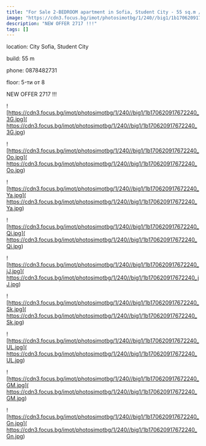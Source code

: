 ```yaml
---
title: "For Sale 2-BEDROOM apartment in Sofia, Student City - 55 sq.m / 110000 EUR :: imot.bg Ad."
image: "https://cdn3.focus.bg/imot/photosimotbg/1/240//big1/1b170620917672240_2P.jpg"
description: "NEW OFFER 2717 !!!"
tags: []
---
```


location: City Sofia, Student City

build: 55 m

phone: 0878482731

floor: 5-ти от 8

NEW OFFER 2717 !!!


![https://cdn3.focus.bg/imot/photosimotbg/1/240//big1/1b170620917672240_3G.jpg]( https://cdn3.focus.bg/imot/photosimotbg/1/240//big1/1b170620917672240_3G.jpg)


![https://cdn3.focus.bg/imot/photosimotbg/1/240//big1/1b170620917672240_Oo.jpg]( https://cdn3.focus.bg/imot/photosimotbg/1/240//big1/1b170620917672240_Oo.jpg)


![https://cdn3.focus.bg/imot/photosimotbg/1/240//big1/1b170620917672240_Ya.jpg]( https://cdn3.focus.bg/imot/photosimotbg/1/240//big1/1b170620917672240_Ya.jpg)


![https://cdn3.focus.bg/imot/photosimotbg/1/240//big1/1b170620917672240_Qi.jpg]( https://cdn3.focus.bg/imot/photosimotbg/1/240//big1/1b170620917672240_Qi.jpg)


![https://cdn3.focus.bg/imot/photosimotbg/1/240//big1/1b170620917672240_jJ.jpg]( https://cdn3.focus.bg/imot/photosimotbg/1/240//big1/1b170620917672240_jJ.jpg)


![https://cdn3.focus.bg/imot/photosimotbg/1/240//big1/1b170620917672240_Sk.jpg]( https://cdn3.focus.bg/imot/photosimotbg/1/240//big1/1b170620917672240_Sk.jpg)


![https://cdn3.focus.bg/imot/photosimotbg/1/240//big1/1b170620917672240_UL.jpg]( https://cdn3.focus.bg/imot/photosimotbg/1/240//big1/1b170620917672240_UL.jpg)


![https://cdn3.focus.bg/imot/photosimotbg/1/240//big1/1b170620917672240_GM.jpg]( https://cdn3.focus.bg/imot/photosimotbg/1/240//big1/1b170620917672240_GM.jpg)


![https://cdn3.focus.bg/imot/photosimotbg/1/240//big1/1b170620917672240_Gn.jpg]( https://cdn3.focus.bg/imot/photosimotbg/1/240//big1/1b170620917672240_Gn.jpg)


